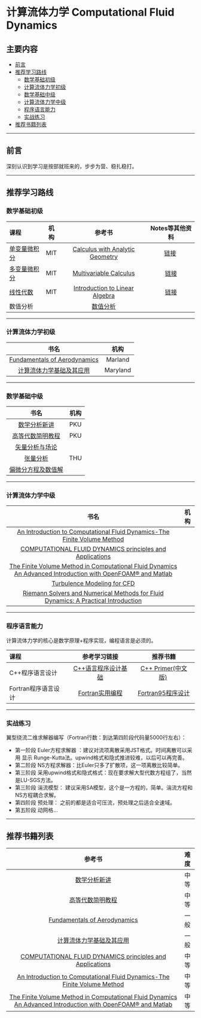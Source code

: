 # 计算流体力学 Computational Fluid Dynamics

## 主要内容

- [前言](#preparation) 
- [推荐学习路线](#learning_route) 
  - [数学基础初级](#math_basic)
  - [计算流体力学初级](#CFD_basic)
  - [数学基础中级](#math_median)
  - [计算流体力学中级](#CFD_median)
  - [程序语言能力](#programming_basic) 
  - [实战练习](#practice_basic)
- [推荐书籍列表](#booklists)


----

<h2 id="preparation">前言</h2>
深刻认识到学习是按部就班来的，步步为营、稳扎稳打。

---

<h2 id="learning_route">推荐学习路线</h2>
<h3 id="math_basic">数学基础初级</h3>

课程 | 机构 | 参考书 | Notes等其他资料
:-- | :--: | :--: | :--:
[单变量微积分](http://open.163.com/movie/2006/8/M/L/M6GLI5A07_M6GLJH1ML.html) |  MIT | [Calculus with Analytic Geometry](https://www.amazon.com/exec/obidos/ASIN/0070576424/ref=nosim/mitopencourse-20)  | [链接](https://ocw.mit.edu/courses/mathematics/18-01-single-variable-calculus-fall-2006/) 
[多变量微积分](http://open.163.com/special/opencourse/multivariable.html)  |  MIT | [Multivariable Calculus](https://www.amazon.com/exec/obidos/ASIN/0130339679/ref=nosim/mitopencourse-20) | [链接](https://ocw.mit.edu/courses/mathematics/18-02-multivariable-calculus-fall-2007/)
[线性代数](http://open.163.com/special/opencourse/daishu.html)| MIT | [Introduction to Linear Algebra](http://math.mit.edu/~gs/linearalgebra/) |  [链接](https://ocw.mit.edu/courses/mathematics/18-06-linear-algebra-spring-2010/study-materials/)
数值分析|| [数值分析](https://www.amazon.cn/dp/B00JL5W79W/ref=sr_1_1?ie=UTF8&qid=1488892372&sr=8-1&keywords=%E6%95%B0%E5%80%BC%E5%88%86%E6%9E%90)

---
<h3 id="CFD_basic">计算流体力学初级</h3>

书名 | 机构
:--: |:--:
 [Fundamentals of Aerodynamics](https://www.amazon.com/Fundamentals-Aerodynamics-John-Anderson/dp/1259129918/ref=pd_sbs_14_t_0?_encoding=UTF8&psc=1&refRID=8VCV9V3JN5CZE8P8WGDV)  | Marland 
[计算流体力学基础及其应用](https://www.amazon.cn/%E5%9B%BE%E4%B9%A6/dp/B00YG14HGW/ref=sr_1_1?ie=UTF8&qid=1488890621&sr=8-1&keywords=%E8%AE%A1%E7%AE%97%E6%B5%81%E4%BD%93%E5%8A%9B%E5%AD%A6%E5%9F%BA%E7%A1%80%E5%8F%8A%E5%85%B6%E5%BA%94%E7%94%A8)| Maryland|

---
<h3 id="math_median">数学基础中级</h3>

书名 | 机构
:--: |:--:
[数学分析新讲](https://www.amazon.cn/%E6%95%B0%E5%AD%A6%E5%88%86%E6%9E%90%E6%96%B0%E8%AE%B2-%E7%AC%AC1%E5%86%8C-%E5%BC%A0%E7%AD%91%E7%94%9F/dp/B00P7MJOZI/ref=cm_cr_arp_d_product_top?ie=UTF8)     | PKU |
[高等代数简明教程](https://www.amazon.cn/%E6%99%AE%E9%80%9A%E9%AB%98%E7%AD%89%E6%95%99%E8%82%B2-%E5%9B%BD%E5%AE%B6%E7%BA%A7%E8%A7%84%E5%88%92%E6%95%99%E6%9D%90%C2%B7%E5%8C%97%E4%BA%AC%E5%A4%A7%E5%AD%A6%E6%95%B0%E5%AD%A6%E6%95%99%E5%AD%A6%E7%B3%BB%E5%88%97%E4%B8%9B%E4%B9%A6-%E9%AB%98%E7%AD%89%E4%BB%A3%E6%95%B0%E7%AE%80%E6%98%8E%E6%95%99%E7%A8%8B-%E8%93%9D%E4%BB%A5%E4%B8%AD/dp/B00P7MJOUI/ref=pd_bxgy_14_img_2?ie=UTF8&psc=1&refRID=9TZHEQS13ZEQH7XEJXRC) | PKU
[矢量分析与场论](https://www.amazon.cn/%E9%AB%98%E7%AD%89%E5%AD%A6%E6%A0%A1%E6%95%99%E6%9D%90%E2%80%A2%E5%B7%A5%E7%A8%8B%E6%95%B0%E5%AD%A6-%E7%9F%A2%E9%87%8F%E5%88%86%E6%9E%90%E4%B8%8E%E5%9C%BA%E8%AE%BA/dp/B0084XU730/ref=sr_1_fkmr1_1?ie=UTF8&qid=1488891767&sr=8-1-fkmr1&keywords=%E7%9F%A2%E9%87%8F%E5%88%86%E6%9E%90%E4%B8%8E%E5%BC%A0%E9%87%8F%E5%88%86%E6%9E%90) | 
[张量分析](https://www.amazon.cn/%E5%9B%BE%E4%B9%A6/dp/B00N9UDSHK/ref=sr_1_1?ie=UTF8&qid=1488891832&sr=8-1&keywords=%E5%BC%A0%E9%87%8F%E5%88%86%E6%9E%90) | THU
[偏微分方程及数值解](https://www.amazon.cn/%E6%99%AE%E9%80%9A%E9%AB%98%E7%AD%89%E6%95%99%E8%82%B2-%E8%A7%84%E5%88%92%E6%95%99%E6%9D%90-%E5%81%8F%E5%BE%AE%E5%88%86%E6%96%B9%E7%A8%8B%E6%95%B0%E5%80%BC%E8%A7%A3%E6%B3%95-%E5%AD%99%E5%BF%97%E5%BF%A0/dp/B007PNM9VS/ref=sr_1_7?ie=UTF8&qid=1488892479&sr=8-7&keywords=%E5%81%8F%E5%BE%AE%E5%88%86%E6%96%B9%E7%A8%8B+%E6%95%B0%E5%80%BC) |

---
<h3 id="CFD_median">计算流体力学中级</h3>

书名 | 机构
:--: |:--:
[ An Introduction to Computational Fluid Dynamics-The Finite Volume Method](https://www.amazon.com/Introduction-Computational-Fluid-Dynamics-Finite/dp/0131274988/ref=sr_1_1?s=books&ie=UTF8&qid=1488892262&sr=1-1&keywords=An+Introduction+to+Computational+Fluid+Dynamics-The+Finite+Volume+Method)| 
[COMPUTATIONAL FLUID DYNAMICS principles and Applications](https://www.amazon.com/Computational-Fluid-Dynamics-Principles-Applications/dp/0080999956/ref=sr_1_1?s=books&ie=UTF8&qid=1488891087&sr=1-1&keywords=COMPUTATIONAL+FLUID+DYNAMICS+principles+and+Applications) | 
[The Finite Volume Method in Computational Fluid Dynamics  An Advanced Introduction with OpenFOAM® and Matlab](https://www.amazon.com/Finite-Method-Computational-Fluid-Dynamics-ebook/dp/B013W6ROKW/ref=sr_1_1?s=books&ie=UTF8&qid=1488892625&sr=1-1&keywords=The+Finite+Volume+Method+in+Computational+Fluid+Dynamics++An+Advanced+Introduction+with+OpenFOAM%C2%AE+and+Matlab)  |
[Turbulence Modeling for CFD](https://www.amazon.com/Turbulence-Modeling-Third-David-Wilcox/dp/1928729088/ref=sr_1_1?s=books&ie=UTF8&qid=1488892797&sr=1-1&keywords=Turbulence+modeling+for+cfd) |
[Riemann Solvers and Numerical Methods for Fluid Dynamics: A Practical Introduction](https://www.amazon.com/Riemann-Solvers-Numerical-Methods-Dynamics/dp/3540252029/ref=sr_1_1?s=books&ie=UTF8&qid=1488892886&sr=1-1&keywords=Riemann+solver) |

---
<h3 id="programming_basic">程序语言能力</h3>

计算流体力学的核心是数学原理+程序实现，编程语言是必须的。

课程 | 参考学习链接 | 推荐书籍
:-- | :--: | :--:
C++程序语言设计| [C++语言程序设计基础](http://www.xuetangx.com/courses/course-v1:TsinghuaX+00740043_1x+2017_T1/about) | [C++ Primer(中文版)](https://www.amazon.cn/%E5%9B%BE%E4%B9%A6/dp/B00ESUIL0O/ref=sr_1_1?s=books&ie=UTF8&qid=1488893037&sr=1-1&keywords=c+primer) 
Fortran程序语言设计| [Fortran实用编程](http://v.fcode.cn/) | [Fortran95程序设计](https://www.amazon.cn/Fortran95%E7%A8%8B%E5%BA%8F%E8%AE%BE%E8%AE%A1-%E5%BD%AD%E5%9B%BD%E4%BC%A6/dp/B00119CRTQ/ref=sr_1_1?ie=UTF8&qid=1488893157&sr=8-1&keywords=Fortran)

---
<h3 id="practice_basic"> 实战练习 </h3>

翼型绕流二维求解器编写（Fortran行数：到达第四阶段代码量5000行左右）：
- 第一阶段 Euler方程求解器 ：建议对流项离散采用JST格式。时间离散可以采用 显示 Runge-Kutta法。upwind格式和隐式推进较难，以后可以再完善。
- 第二阶段 NS方程求解器：比Euler只多了扩散项，这一项离散比较简单。
- 第三阶段 采用upwind格式和隐式格式：现在要求解大型代数方程组了，当然是LU-SGS方法。
- 第三阶段 湍流模型： 建议采用SA模型，这个是一方程的，简单。湍流方程和NS方程耦合求解。
- 第四阶段 预处理： 之前的都是适合可压流，预处理之后适合全速域。
- 第五阶段 动网格...

---
<h2 id="booklists">推荐书籍列表</h2>

|  参考书  | 难度 |
| :----:  |:----:| 
|   [数学分析新讲](https://www.amazon.cn/%E6%95%B0%E5%AD%A6%E5%88%86%E6%9E%90%E6%96%B0%E8%AE%B2-%E7%AC%AC1%E5%86%8C-%E5%BC%A0%E7%AD%91%E7%94%9F/dp/B00P7MJOZI/ref=cm_cr_arp_d_product_top?ie=UTF8)     | 中等 |
| [高等代数简明教程](https://www.amazon.cn/%E6%99%AE%E9%80%9A%E9%AB%98%E7%AD%89%E6%95%99%E8%82%B2-%E5%9B%BD%E5%AE%B6%E7%BA%A7%E8%A7%84%E5%88%92%E6%95%99%E6%9D%90%C2%B7%E5%8C%97%E4%BA%AC%E5%A4%A7%E5%AD%A6%E6%95%B0%E5%AD%A6%E6%95%99%E5%AD%A6%E7%B3%BB%E5%88%97%E4%B8%9B%E4%B9%A6-%E9%AB%98%E7%AD%89%E4%BB%A3%E6%95%B0%E7%AE%80%E6%98%8E%E6%95%99%E7%A8%8B-%E8%93%9D%E4%BB%A5%E4%B8%AD/dp/B00P7MJOUI/ref=pd_bxgy_14_img_2?ie=UTF8&psc=1&refRID=9TZHEQS13ZEQH7XEJXRC) | 中等
|  [Fundamentals of Aerodynamics](https://www.amazon.com/Fundamentals-Aerodynamics-John-Anderson/dp/1259129918/ref=pd_sbs_14_t_0?_encoding=UTF8&psc=1&refRID=8VCV9V3JN5CZE8P8WGDV)  | 一般 |
|  [计算流体力学基础及其应用](https://www.amazon.cn/%E5%9B%BE%E4%B9%A6/dp/B00YG14HGW/ref=sr_1_1?ie=UTF8&qid=1488890621&sr=8-1&keywords=%E8%AE%A1%E7%AE%97%E6%B5%81%E4%BD%93%E5%8A%9B%E5%AD%A6%E5%9F%BA%E7%A1%80%E5%8F%8A%E5%85%B6%E5%BA%94%E7%94%A8)| 一般 |
| [COMPUTATIONAL FLUID DYNAMICS principles and Applications](https://www.amazon.com/Computational-Fluid-Dynamics-Principles-Applications/dp/0080999956/ref=sr_1_1?s=books&ie=UTF8&qid=1488891087&sr=1-1&keywords=COMPUTATIONAL+FLUID+DYNAMICS+principles+and+Applications)| 中等
[ An Introduction to Computational Fluid Dynamics-The Finite Volume Method](https://www.amazon.com/Introduction-Computational-Fluid-Dynamics-Finite/dp/0131274988/ref=sr_1_1?s=books&ie=UTF8&qid=1488892262&sr=1-1&keywords=An+Introduction+to+Computational+Fluid+Dynamics-The+Finite+Volume+Method)| 中等
[The Finite Volume Method in Computational Fluid Dynamics  An Advanced Introduction with OpenFOAM® and Matlab](https://www.amazon.com/Finite-Method-Computational-Fluid-Dynamics-ebook/dp/B013W6ROKW/ref=sr_1_1?s=books&ie=UTF8&qid=1488892625&sr=1-1&keywords=The+Finite+Volume+Method+in+Computational+Fluid+Dynamics++An+Advanced+Introduction+with+OpenFOAM%C2%AE+and+Matlab)  | 中等
